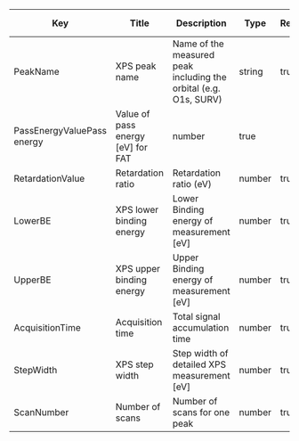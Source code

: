 |  Key                   | Title                  | Description                                               | Type    | Required | Default value |
| -------------------    | -----------------------| ----------------------------------------------------------| ------- | -------- | ------------- |
| PeakName | XPS peak name | Name of the measured peak including the orbital (e.g. O1s, SURV) | string | true |  | 
 | PassEnergyValuePass energy | Value of pass energy [eV] for FAT | number | true |  | 
 | RetardationValue | Retardation ratio | Retardation ratio (eV) | number | true |  | 
 | LowerBE | XPS lower binding energy | Lower Binding energy of measurement [eV] | number | true |  | 
 | UpperBE | XPS upper binding energy | Upper Binding energy of measurement [eV] | number | true |  | 
 | AcquisitionTime | Acquisition time | Total signal accumulation time | number | true |  | 
 | StepWidth | XPS step width  | Step width of detailed XPS measurement [eV] | number | true |  | 
 | ScanNumber | Number of scans | Number of scans for one peak | number | true |  | 
